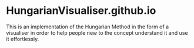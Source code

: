 # HungarianVisualiser.github.io
This is an implementation of the Hungarian Method in the form of a visualiser in order to help people new to the concept understand it and use it effortlessly.
